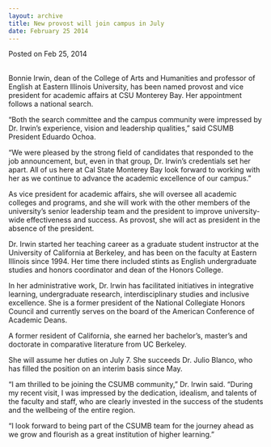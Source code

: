 ```yaml
---
layout: archive
title: New provost will join campus in July
date: February 25 2014
---
```





<span class="date">Posted on Feb 25, 2014    </span>
<p><br>
Bonnie Irwin, dean of the College of Arts and Humanities and
professor of English at Eastern Illinois University, has been named
provost and vice president for academic affairs at CSU Monterey
Bay. Her appointment follows a national search.</br></p>
<p>&#x201C;Both the search committee and the campus community were
impressed by Dr. Irwin&#x2019;s experience, vision and leadership
qualities,&#x201D; said CSUMB President Eduardo Ochoa.</p>
<p>&#x201C;We were pleased by the strong field of candidates that
responded to the job announcement, but, even in that group, Dr.
Irwin&#x2019;s credentials set her apart. All of us here at Cal State
Monterey Bay look forward to working with her as we continue to
advance the academic excellence of our campus.&#x201D;</p>
<p>As vice president for academic affairs, she will oversee all
academic colleges and programs, and she will work with the other
members of the university&#x2019;s senior leadership team and the
president to improve university-wide effectiveness and success. As
provost, she will act as president in the absence of the
president.</p>
<p>Dr. Irwin started her teaching career as a graduate student
instructor at the University of California at Berkeley, and has
been on the faculty at Eastern Illinois since 1994. Her time there
included stints as English undergraduate studies and honors
coordinator and dean of the Honors College.</p>
<p>In her administrative work, Dr. Irwin has facilitated
initiatives in integrative learning, undergraduate research,
interdisciplinary studies and inclusive excellence. She is a former
president of the National Collegiate Honors Council and currently
serves on the board of the American Conference of Academic
Deans.</p>
<p>A former resident of California, she earned her bachelor&#x2019;s,
master&#x2019;s and doctorate in comparative literature from UC
Berkeley.</p>
<p>She will assume her duties on July 7. She succeeds Dr. Julio
Blanco, who has filled the position on an interim basis since
May.</p>
<p>&#x201C;I am thrilled to be joining the CSUMB community,&#x201D; Dr. Irwin
said. &#x201C;During my recent visit, I was impressed by the dedication,
idealism, and talents of the faculty and staff, who are clearly
invested in the success of the students and the wellbeing of the
entire region.</p>
<p>&#x201C;I look forward to being part of the CSUMB team for the journey
ahead as we grow and flourish as a great institution of higher
learning.&#x201D;</p>





